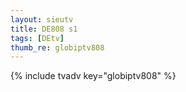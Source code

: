 ```yaml
--- 
layout: sieutv
title: DE808 s1
tags: [DEtv]
thumb_re: globiptv808
---
```

{% include tvadv key="globiptv808" %} 
